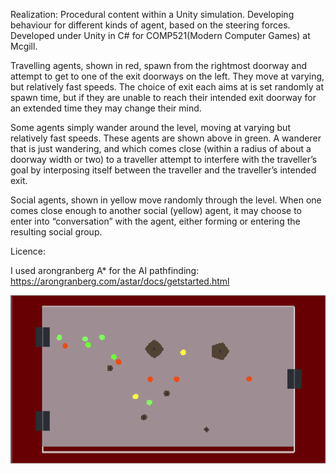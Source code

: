 Realization: Procedural content within a Unity simulation. Developing behaviour for different kinds of agent, based on the steering forces. Developed under Unity in C# for COMP521(Modern Computer Games) at Mcgill.

Travelling agents, shown in red, spawn from the rightmost doorway and attempt to get to one of the exit doorways on the left. They move at varying, but relatively fast speeds. The choice of exit each aims at is set randomly at spawn time, but if they are unable to reach their intended exit doorway for an extended time they may change their mind.

Some agents simply wander around the level, moving at varying but relatively fast speeds. These agents are shown above in green. A wanderer that is just wandering, and which comes close (within a radius of about a doorway width or two) to a traveller attempt to interfere with the traveller’s goal by interposing itself between the traveller and the traveller’s intended exit.

Social agents, shown in yellow move randomly through the level. When one comes close enough to another social (yellow) agent, it may choose to enter into “conversation” with the agent, either forming or entering the resulting social group.

Licence:

I used arongranberg A* for the AI pathfinding: https://arongranberg.com/astar/docs/getstarted.html

![alt text](https://github.com/carodak/LovelyAgents/blob/master/game.png)


